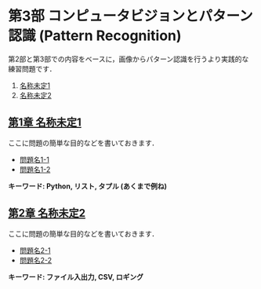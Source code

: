 # 第3部 コンピュータビジョンとパターン認識 (Pattern Recognition)

第2部と第3部での内容をベースに，画像からパターン認識を行うより実践的な練習問題です．

1. [名称未定1](#tbd1)
2. [名称未定2](#tbd2)

## <a name ="tbd1">[第1章 名称未定1](1_tdb1/tbd1)
ここに問題の簡単な目的などを書いておきます．  
- [問題名1-1](1_tdb1/tbd1#q1-1)
- [問題名1-2](1_tdb1/tbd1#q1-2)

__キーワード: Python, リスト, タプル (あくまで例ね)__

## <a name ="tbd2">[第2章 名称未定2](2_tdb2/tbd2)
ここに問題の簡単な目的などを書いておきます．  
- [問題名2-1](2_tdb2/tbd2#q2-1)
- [問題名2-2](2_tdb2/tbd2#q2-2)

__キーワード: ファイル入出力, CSV, ロギング__

